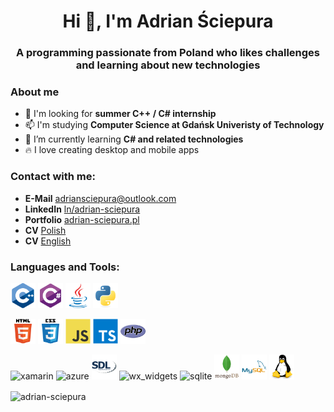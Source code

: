 
<h1 align="center">Hi 👋, I'm Adrian Ściepura</h1>  
<h3 align="center">A programming passionate from Poland who likes challenges and learning about new technologies</h3>  
  
  <h3 align="left">About me</h3>
  
  - 🔭 I'm looking for **summer C++ / C# internship**
  - 📫 I'm studying **Computer Science at Gdańsk Univeristy of Technology**
  - 🌱 I’m currently learning **C# and related technologies**
  - 🔥 I love creating desktop and mobile apps
  
<h3 align="left">Contact with me:</h3>

- **E-Mail** adriansciepura@outlook.com
- **LinkedIn** [ln/adrian-sciepura](https://www.linkedin.com/in/adrian-sciepura/)  
- **Portfolio** [adrian-sciepura.pl](https://adrian-sciepura.pl/)
- **CV** [Polish]()
- **CV** [English]()
  
<h3 align="left">Languages and Tools:</h3>  
<p align="left"> 
<img src="https://raw.githubusercontent.com/devicons/devicon/master/icons/cplusplus/cplusplus-original.svg" alt="cplusplus" width="40" height="40"/>
 <img src="https://raw.githubusercontent.com/devicons/devicon/master/icons/csharp/csharp-original.svg" alt="csharp" width="40" height="40"/>
 <img src="https://raw.githubusercontent.com/devicons/devicon/master/icons/java/java-original.svg" alt="java" width="40" height="40"/>
 <img src="https://raw.githubusercontent.com/devicons/devicon/master/icons/python/python-original.svg" alt="python" width="40" height="40"/>
 </p>
 <p align="left">
 <img src="https://raw.githubusercontent.com/devicons/devicon/master/icons/html5/html5-original-wordmark.svg" alt="html5" width="40" height="40"/>
 <img src="https://raw.githubusercontent.com/devicons/devicon/master/icons/css3/css3-original-wordmark.svg" alt="css3" width="40" height="40"/>
 <img src="https://raw.githubusercontent.com/devicons/devicon/master/icons/javascript/javascript-original.svg" alt="javascript" width="40" height="40"/>
 <img src="https://raw.githubusercontent.com/devicons/devicon/master/icons/typescript/typescript-original.svg" alt="typescript" width="40" height="40"/>
 <img src="https://raw.githubusercontent.com/devicons/devicon/master/icons/php/php-original.svg" alt="php" width="40" height="40"/>
 </p>
<p align="left">
<img src="https://raw.githubusercontent.com/detain/svg-logos/780f25886640cef088af994181646db2f6b1a3f8/svg/xamarin.svg" alt="xamarin" width="40" height="40"/>
<img src="https://www.vectorlogo.zone/logos/microsoft_azure/microsoft_azure-icon.svg" alt="azure" width="40" height="40"/>
 <img src="https://raw.githubusercontent.com/devicons/devicon/master/icons/sdl/sdl-original.svg" alt="SDL" width="40" height="40"/>
<img src="https://upload.wikimedia.org/wikipedia/commons/b/bb/WxWidgets.svg" alt="wx_widgets" width="40" height="40"/>
<img src="https://www.vectorlogo.zone/logos/sqlite/sqlite-icon.svg" alt="sqlite" width="40" height="40"/>
<img src="https://raw.githubusercontent.com/devicons/devicon/master/icons/mongodb/mongodb-original-wordmark.svg" alt="mongodb" width="40" height="40"/>
<img src="https://raw.githubusercontent.com/devicons/devicon/master/icons/mysql/mysql-original-wordmark.svg" alt="mysql" width="40" height="40"/>
<img src="https://raw.githubusercontent.com/devicons/devicon/master/icons/linux/linux-original.svg" alt="linux" width="40" height="40"/>
</p>

<p><img align="center" src="https://github-readme-streak-stats.herokuapp.com/?user=adrian-sciepura&theme=default" alt="adrian-sciepura" /></p>
